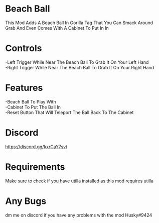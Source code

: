 # Beach Ball

This Mod Adds A Beach Ball In Gorilla Tag That You Can Smack Around Grab And Even Comes With A Cabinet To Put In In
# Controls

-Left Trigger While Near The Beach Ball To Grab It On Your Left Hand           
-Right Trigger While Near The Beach Ball To Grab It On Your Right Hand                   

# Features 
-Beach Ball To Play With          
-Cabinet To Put The Ball In         
-Reset Button That Will Teleport The Ball Back To The Cabinet 

# Discord
https://discord.gg/kxrCaY7svt

# Requirements
Make sure to check if you have utilla installed as this mod requires utilla      

# Any Bugs
dm me on discord if you have any problems with the mod Husky#9424            
